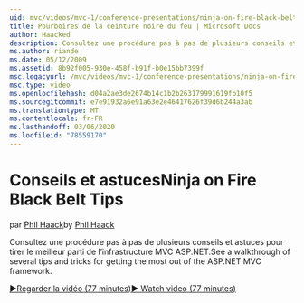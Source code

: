 ```yaml
---
uid: mvc/videos/mvc-1/conference-presentations/ninja-on-fire-black-belt-tips
title: Pourboires de la ceinture noire du feu | Microsoft Docs
author: Haacked
description: Consultez une procédure pas à pas de plusieurs conseils et astuces pour tirer le meilleur parti de l’infrastructure MVC ASP.NET.
ms.author: riande
ms.date: 05/12/2009
ms.assetid: 8b92f005-930e-458f-b91f-b0e15bb7399f
msc.legacyurl: /mvc/videos/mvc-1/conference-presentations/ninja-on-fire-black-belt-tips
msc.type: video
ms.openlocfilehash: d04a2ae3de2674b14c1b2b263179991619fb10f5
ms.sourcegitcommit: e7e91932a6e91a63e2e46417626f39d6b244a3ab
ms.translationtype: MT
ms.contentlocale: fr-FR
ms.lasthandoff: 03/06/2020
ms.locfileid: "78559170"
---
```

# <a name="ninja-on-fire-black-belt-tips"></a><span data-ttu-id="e8c73-103">Conseils et astuces</span><span class="sxs-lookup"><span data-stu-id="e8c73-103">Ninja on Fire Black Belt Tips</span></span>

<span data-ttu-id="e8c73-104">par [Phil Haack](https://github.com/Haacked)</span><span class="sxs-lookup"><span data-stu-id="e8c73-104">by [Phil Haack](https://github.com/Haacked)</span></span>

<span data-ttu-id="e8c73-105">Consultez une procédure pas à pas de plusieurs conseils et astuces pour tirer le meilleur parti de l’infrastructure MVC ASP.NET.</span><span class="sxs-lookup"><span data-stu-id="e8c73-105">See a walkthrough of several tips and tricks for getting the most out of the ASP.NET MVC framework.</span></span>

[<span data-ttu-id="e8c73-106">&#9654;Regarder la vidéo (77 minutes)</span><span class="sxs-lookup"><span data-stu-id="e8c73-106">&#9654; Watch video (77 minutes)</span></span>](https://channel9.msdn.com/Blogs/ASP-NET-Site-Videos/ninja-on-fire-black-belt-tips)
